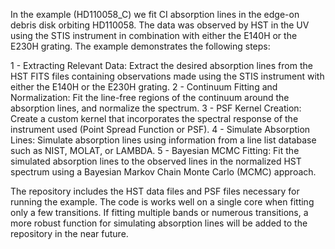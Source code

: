 In the example (HD110058_C) we fit CI absorption lines in the edge-on debris disk orbiting HD110058. The data was observed by HST in the UV using the STIS instrument in combination with either the E140H or the E230H grating. The example demonstrates the following steps:

1 - Extracting Relevant Data: Extract the desired absorption lines from the HST FITS files containing observations made using the STIS instrument with either the E140H or the E230H grating.
2 - Continuum Fitting and Normalization: Fit the line-free regions of the continuum around the absorption lines, and normalize the spectrum.
3 - PSF Kernel Creation: Create a custom kernel that incorporates the spectral response of the instrument used (Point Spread Function or PSF).
4 - Simulate Absorption Lines: Simulate absorption lines using information from a line list database such as NIST, MOLAT, or LAMBDA.
5 - Bayesian MCMC Fitting: Fit the simulated absorption lines to the observed lines in the normalized HST spectrum using a Bayesian Markov Chain Monte Carlo (MCMC) approach.

The repository includes the HST data files and PSF files necessary for running the example. The code is works well on a single core when fitting only a few transitions. If fitting multiple bands or numerous transitions, a more robust function for simulating absorption lines will be added to the repository in the near future.


